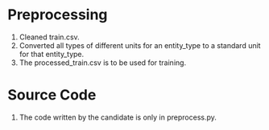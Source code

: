 # Preprocessing

1. Cleaned train.csv.
2. Converted all types of different units for an entity_type to a standard unit for that entity_type.
3. The processed_train.csv is to be used for training.

# Source Code

1. The code written by the candidate is only in preprocess.py.